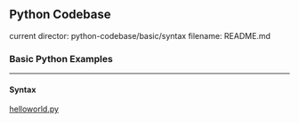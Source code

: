 ## Python Codebase

current director: python-codebase/basic/syntax
filename: README.md

### Basic Python Examples
----
#### Syntax

[helloworld.py](helloworld.py)
